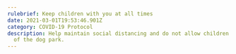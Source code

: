```yaml
---
rulebrief: Keep children with you at all times
date: 2021-03-01T19:53:46.901Z
category: COVID-19 Protocol
description: Help maintain social distancing and do not allow children free roam
  of the dog park.
---
```

